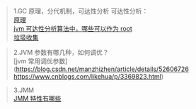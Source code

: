 > 1.GC 原理，分代机制，可达性分析 可达性分析：<br/>
[原理](https://blog.csdn.net/wuzhiwei549/article/details/80561208)<br/>
[jvm 可达性分析算法中，哪些可以作为 root](https://blog.csdn.net/u013309822/article/details/80346969)<br/>
[垃圾收集](https://www.cnblogs.com/1024Community/p/honery.html)<br/>

> 2.JVM 参数有哪几种，如何调优？<br/>
[jvm 常用调优参数](https://blog.csdn.net/manzhizhen/article/details/52606726 https://www.cnblogs.com/likehua/p/3369823.html)<br/>

> 3.JMM<br/>
[JMM 特性有哪些](https://www.jianshu.com/p/8a58d8335270)<br/>
